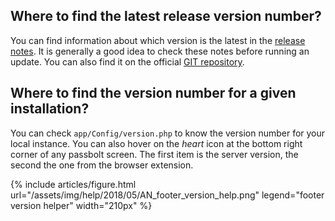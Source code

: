 ## Where to find the latest release version number?

You can find information about which version is the latest in the [release notes](<?php echo Router::url('/release/notes',true); ?>). It is generally a good idea to check these notes before running an update. You can also find it on the official [GIT repository](https://github.com/passbolt/passbolt_api/blob/master/app/Config/version.php).

## Where to find the version number for a given installation?

You can check `app/Config/version.php` to know the version number for your local instance. You can also hover on the _<span class="visuallyhidden">heart</span>_ icon at the bottom right corner of any passbolt screen. The first item is the server version, the second the one from the browser extension.

{% include articles/figure.html
    url="/assets/img/help/2018/05/AN_footer_version_help.png"
    legend="footer version helper"
    width="210px"
%}
